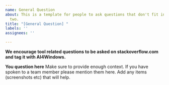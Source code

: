 ```yaml
---
name: General Question
about: This is a template for people to ask questions that don't fit into the above
  two.
title: "[General Question] "
labels: ''
assignees: ''

---
```


**We encourage tool related questions to be asked on stackoverflow.com and tag it with AI4Windows.**

**You question here**
Make sure to provide enough context. If you have spoken to a team member please mention them here.
Add any items (screenshots etc) that will help.
